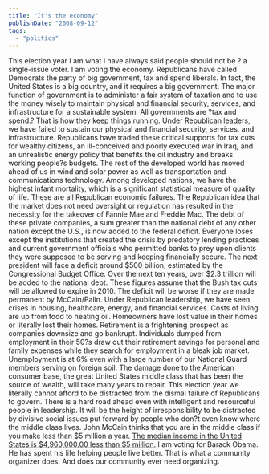 ```yaml
---
title: "It's the economy"
publishDate: "2008-09-12"
tags: 
  - "politics"
---
```


This election year I am what I have always said people should not be ? a single-issue voter. I am voting the economy. Republicans have called Democrats the party of big government, tax and spend liberals. In fact, the United States is a big country, and it requires a big government. The major function of government is to administer a fair system of taxation and to use the money wisely to maintain physical and financial security, services, and infrastructure for a sustainable system. All governments are ?tax and spend.? That is how they keep things running. Under Republican leaders, we have failed to sustain our physical and financial security, services, and infrastructure. Republicans have traded these critical supports for tax cuts for wealthy citizens, an ill-conceived and poorly executed war in Iraq, and an unrealistic energy policy that benefits the oil industry and breaks working people?s budgets. The rest of the developed world has moved ahead of us in wind and solar power as well as transportation and communications technology. Among developed nations, we have the highest infant mortality, which is a significant statistical measure of quality of life. These are all Republican economic failures. The Republican idea that the market does not need oversight or regulation has resulted in the necessity for the takeover of Fannie Mae and Freddie Mac. The debt of these private companies, a sum greater than the national debt of any other nation except the U.S., is now added to the federal deficit. Everyone loses except the institutions that created the crisis by predatory lending practices and current government officials who permitted banks to prey upon clients they were supposed to be serving and keeping financially secure. The next president will face a deficit around $500 billion, estimated by the Congressional Budget Office. Over the next ten years, over $2.3 trillion will be added to the national debt. These figures assume that the Bush tax cuts will be allowed to expire in 2010. The deficit will be worse if they are made permanent by McCain/Palin. Under Republican leadership, we have seen crises in housing, healthcare, energy, and financial services. Costs of living are up from food to heating oil. Homeowners have lost value in their homes or literally lost their homes. Retirement is a frightening prospect as companies downsize and go bankrupt. Individuals dumped from employment in their 50?s draw out their retirement savings for personal and family expenses while they search for employment in a bleak job market. Unemployment is at 6% even with a large number of our National Guard members serving on foreign soil. The damage done to the American consumer base, the great United States middle class that has been the source of wealth, will take many years to repair. This election year we literally cannot afford to be distracted from the dismal failure of Republicans to govern. There is a hard road ahead even with intelligent and resourceful people in leadership. It will be the height of irresponsibility to be distracted by divisive social issues put forward by people who don?t even know where the middle class lives. John McCain thinks that you are in the middle class if you make less than $5 million a year. [The median income in the United States is $4,960,000.00 less than $5 million.](http://www.lcurve.org) I am voting for Barack Obama. He has spent his life helping people live better. That is what a community organizer does. And does our community ever need organizing.
